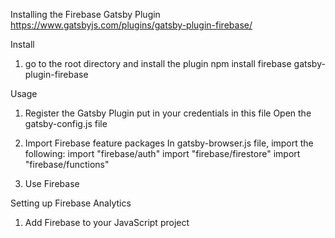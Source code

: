 


Installing the Firebase Gatsby Plugin 
https://www.gatsbyjs.com/plugins/gatsby-plugin-firebase/

Install
1. go to the root directory and install the plugin
npm install firebase gatsby-plugin-firebase

Usage
1. Register the Gatsby Plugin
put in your credentials in this file
Open the gatsby-config.js file

2. Import Firebase feature packages
In gatsby-browser.js file, import the following:
import "firebase/auth"
import "firebase/firestore"
import "firebase/functions"

3. Use Firebase





Setting up Firebase Analytics
1. Add Firebase to your JavaScript project
